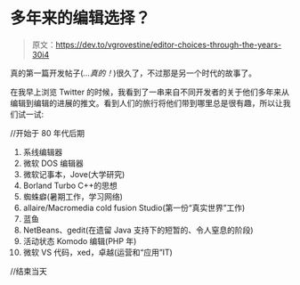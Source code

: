 # 多年来的编辑选择？

> 原文：<https://dev.to/vgrovestine/editor-choices-through-the-years-30i4>

真的第一篇开发帖子(*...真的！*)很久了，不过那是另一个时代的故事了。

在我早上浏览 Twitter 的时候，我看到了一串来自不同开发者的关于他们多年来从编辑到编辑的进展的推文。看到人们的旅行将他们带到哪里总是很有趣，所以让我们试一试:

//开始于 80 年代后期

1.  系线编辑器
2.  微软 DOS 编辑器
3.  微软记事本，Jove(大学研究)
4.  Borland Turbo C++的思想
5.  蜘蛛癖(暑期工作，学习网络)
6.  allaire/Macromedia cold fusion Studio(第一份“真实世界”工作)
7.  蓝鱼
8.  NetBeans、gedit(在遗留 Java 支持下的短暂的、令人窒息的阶段)
9.  活动状态 Komodo 编辑(PHP 年)
10.  微软 VS 代码，xed，卓越(运营和“应用”IT)

//结束当天